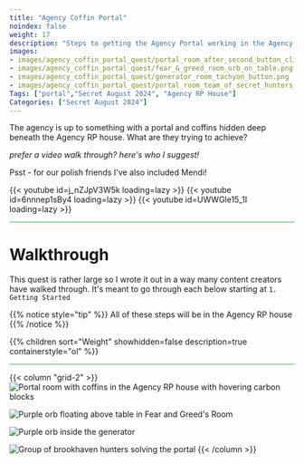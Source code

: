 ```yaml
---
title: "Agency Coffin Portal"
noindex: false
weight: 17
description: "Steps to getting the Agency Portal working in the Agency RP house."
images:
- images/agency_coffin_portal_quest/portal_room_after_second_button_clicked.png
- images/agency_coffin_portal_quest/fear_&_greed_room_orb_on_table.png
- images/agency_coffin_portal_quest/generator_room_tachyon_button.png
- images/agency_coffin_portal_quest/portal_room_team_of_secret_hunters_solve_brookhaven.png
Tags: ["portal","Secret August 2024", "Agency RP House"]
Categories: ["Secret August 2024"]
---
```


The agency is up to something with a portal and coffins hidden deep beneath the Agency RP house. What are they trying to achieve?

_prefer a video walk through? here's who I suggest!_

Psst - for our polish friends I've also included Mendi!
<div class="grid-2 post-vid-dot">
{{< youtube id=j_nZJpV3W5k loading=lazy >}}
{{< youtube id=6nnnep1sBy4 loading=lazy >}}
{{< youtube id=UWWGle15_1I loading=lazy >}}

</div>

<hr style="background-color: #28b44c" size=8>

# Walkthrough

This quest is rather large so I wrote it out in a way many content creators have walked through. It's meant to go through each below starting at `1. Getting Started`

{{% notice style="tip" %}}
All of these steps will be in the Agency RP house
{{% /notice %}}


{{% children sort="Weight" showhidden=false description=true containerstyle="ol"  %}}

<hr style="background-color: #28b44c" size=8>

{{< column "grid-2" >}}
![Portal room with coffins in the Agency RP house with hovering carbon blocks](/images/agency_coffin_portal_quest/portal_room_after_second_button_clicked.png)

![Purple orb floating above table in Fear and Greed's Room](/images/agency_coffin_portal_quest/fear_&_greed_room_orb_on_table.png)

![Purple orb inside the generator](/images/agency_coffin_portal_quest/generator_room_tachyon_button.png)

![Group of brookhaven hunters solving the portal](/images/agency_coffin_portal_quest/portal_room_team_of_secret_hunters_solve_brookhaven.png)
{{< /column >}}